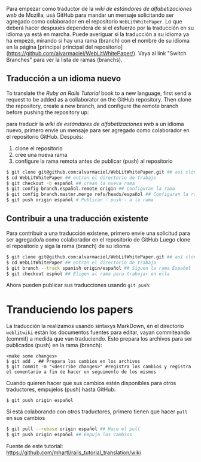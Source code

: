 Para empezar como traductor de la *wiki de estándares de alfabetizaciones web* de Mozilla, usá GitHub para mandar un mensaje solicitando ser agregado como colaborador en el repositorio `WebLitWhitePaper`. Lo que deberá hacer despuués dependerá de si el esfuerzo por la traducción en su idioma ya está en marcha. Puede averiguar si la traducción a su idioma ya ha empezó, mirando si hay una rama (branch) con el nombre de su idioma en la página [principal principal del repositorio] (https://github.com/alvarmaciel/WebLitWhitePaper/). Vaya al link "Switch Branches" para ver la lista de ramas (branchs).

## Traducción a un idioma nuevo

To translate the *Ruby on Rails Tutorial* book to a new language, first send a request to be added as a collaborator on the GitHub repository. Then clone the repository, create a new branch, and configure the remote branch before pushing the repository up:

para traducir la *wiki de estándares de alfabetizaciones web* a un idioma nuevo, primero envie un mensaje para ser agregado como colaborador en el repositorio GitHub. Después:
1. clone el repositorio
2. cree una nueva rama
3. configure la rama remota antes de publicar (push) al repositorio

```sh
$ git clone git@github.com:alvarmaciel/WebLitWhitePaper.git ## así clonan
$ cd WebLitWhitePaper ## entran el directorio de trabajo
$ git checkout -b español ## crean la nueva rama
$ git config branch.español.remote origin ## Configuran la rama
$ git config branch.master.merge refs/heads/español ## Configuran la rama
$ git push origin español # Publican - push - a la rama
```

## Contribuir a una traducción existente

Para contribuir a una traducción existene, primero envie una solicitud para ser agregado/a como colaborador en el repositorio de GitHub
Luego clone el repositorio y siga la rama (branch) de su idioma

```sh
$ git clone git@github.com:alvarmaciel/WebLitWhitePaper.git ## así clonan
$ cd WebLitWhitePaper ## entran el directorio de trabajo
$ git branch --track spanish origin/español ## Siguen la rama Español
$ git checkout espñol ## Eligen al rama para trabajar en ella
```

Ahora pueden publicar sus traducciones usando `git push`:


# Tranduciendo los papers

La traducción la realizamos usando sintaxys MarkDown, en el directorio `weblitwiki` están los documentos fuentes para editar, vayan commiteando (commit) a medida que van traduciendo. Esto prepara los archivos para ser publicados (push) en la rama (branch):

    <make some changes>
    $ git add . ## Prepara los cambios en los archivos
    $ git commit -m "<describe changes>" #registra los cambios y registra el comentario a fin de hacer un seguimento de los mismos

Cuando quieren hacer que sus cambios estén disponibles para otros traductores, empujelos (push) hasta GitHub:


    $ git push origin español

Si está colaborando con otros traductores, primero tienen que hacer `pull` en sus cambios


```sh
$ git pull --rebase origin español ## Hace el pull
$ git push origin español ## Empuja los cambios
```


Fuente de este tutorial: https://github.com/mhartl/rails_tutorial_translation/wiki
